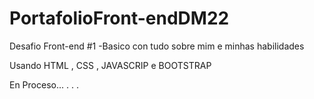 # PortafolioFront-endDM22 

Desafio Front-end #1 
-Basico con tudo sobre mim e minhas habilidades
 
 Usando HTML , CSS , JAVASCRIP e BOOTSTRAP

 En Proceso... . . .
